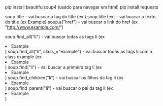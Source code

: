 pip install beautifulsoup4 (usado para navegar em html)
pip install requests

soup.title -  vai buscar a tag do title (ex <title> Example </title>)
soup.title.text - vai buscar o texto do title (ex Example)
soup.a("href") - vai buscar o link do href (ex "http://www.example.com/")

soup.find_all("li") - vai buscar todas as tags li (ex <li> Example </li>)
soup.find_all("li", class_="example") - vai buscar todas as tags li com a class example (ex <li class="example"> Example </li>)
soup.find("li") - vai buscar a primeira tag li (ex <li> Example </li>)
soup.find_children("li") - vai buscar os filhos da tag li (ex <li> Example </li>)
soup.find_parent("li") - vai buscar o pai da tag li (ex <li> Example </li>)
